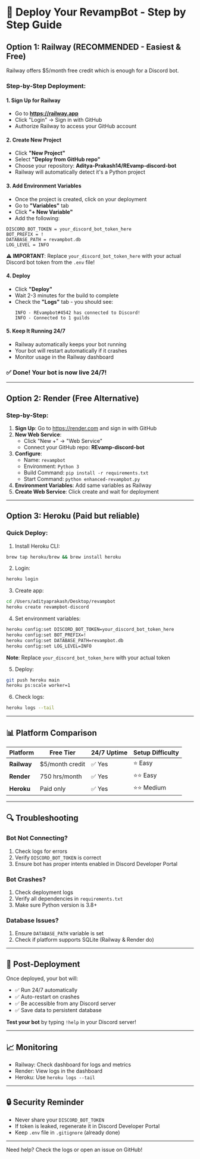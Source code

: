 # 🚀 Deploy Your RevampBot - Step by Step Guide

## Option 1: Railway (RECOMMENDED - Easiest & Free)

Railway offers $5/month free credit which is enough for a Discord bot.

### Step-by-Step Deployment:

#### 1. Sign Up for Railway
- Go to **https://railway.app**
- Click "Login" → Sign in with GitHub
- Authorize Railway to access your GitHub account

#### 2. Create New Project
- Click **"New Project"**
- Select **"Deploy from GitHub repo"**
- Choose your repository: **Aditya-Prakash14/REvamp-discord-bot**
- Railway will automatically detect it's a Python project

#### 3. Add Environment Variables
- Once the project is created, click on your deployment
- Go to **"Variables"** tab
- Click **"+ New Variable"**
- Add the following:

```
DISCORD_BOT_TOKEN = your_discord_bot_token_here
BOT_PREFIX = !
DATABASE_PATH = revampbot.db
LOG_LEVEL = INFO
```

**⚠️ IMPORTANT**: Replace `your_discord_bot_token_here` with your actual Discord bot token from the `.env` file!

#### 4. Deploy
- Click **"Deploy"** 
- Wait 2-3 minutes for the build to complete
- Check the **"Logs"** tab - you should see:
  ```
  INFO - REvampbot#4542 has connected to Discord!
  INFO - Connected to 1 guilds
  ```

#### 5. Keep It Running 24/7
- Railway automatically keeps your bot running
- Your bot will restart automatically if it crashes
- Monitor usage in the Railway dashboard

### ✅ Done! Your bot is now live 24/7!

---

## Option 2: Render (Free Alternative)

### Step-by-Step:

1. **Sign Up**: Go to https://render.com and sign in with GitHub
2. **New Web Service**: 
   - Click "New +" → "Web Service"
   - Connect your GitHub repo: **REvamp-discord-bot**
3. **Configure**:
   - Name: `revampbot`
   - Environment: `Python 3`
   - Build Command: `pip install -r requirements.txt`
   - Start Command: `python enhanced-revampbot.py`
4. **Environment Variables**: Add same variables as Railway
5. **Create Web Service**: Click create and wait for deployment

---

## Option 3: Heroku (Paid but reliable)

### Quick Deploy:

1. Install Heroku CLI:
```bash
brew tap heroku/brew && brew install heroku
```

2. Login:
```bash
heroku login
```

3. Create app:
```bash
cd /Users/adityaprakash/Desktop/revampbot
heroku create revampbot-discord
```

4. Set environment variables:
```bash
heroku config:set DISCORD_BOT_TOKEN=your_discord_bot_token_here
heroku config:set BOT_PREFIX=!
heroku config:set DATABASE_PATH=revampbot.db
heroku config:set LOG_LEVEL=INFO
```

**Note**: Replace `your_discord_bot_token_here` with your actual token

5. Deploy:
```bash
git push heroku main
heroku ps:scale worker=1
```

6. Check logs:
```bash
heroku logs --tail
```

---

## 📊 Platform Comparison

| Platform | Free Tier | 24/7 Uptime | Setup Difficulty |
|----------|-----------|-------------|------------------|
| **Railway** | $5/month credit | ✅ Yes | ⭐ Easy |
| **Render** | 750 hrs/month | ✅ Yes | ⭐⭐ Easy |
| **Heroku** | Paid only | ✅ Yes | ⭐⭐ Medium |

---

## 🔍 Troubleshooting

### Bot Not Connecting?
1. Check logs for errors
2. Verify `DISCORD_BOT_TOKEN` is correct
3. Ensure bot has proper intents enabled in Discord Developer Portal

### Bot Crashes?
1. Check deployment logs
2. Verify all dependencies in `requirements.txt`
3. Make sure Python version is 3.8+

### Database Issues?
1. Ensure `DATABASE_PATH` variable is set
2. Check if platform supports SQLite (Railway & Render do)

---

## 🎉 Post-Deployment

Once deployed, your bot will:
- ✅ Run 24/7 automatically
- ✅ Auto-restart on crashes
- ✅ Be accessible from any Discord server
- ✅ Save data to persistent database

**Test your bot** by typing `!help` in your Discord server!

---

## 📈 Monitoring

- Railway: Check dashboard for logs and metrics
- Render: View logs in the dashboard
- Heroku: Use `heroku logs --tail`

---

## 🔒 Security Reminder

- Never share your `DISCORD_BOT_TOKEN`
- If token is leaked, regenerate it in Discord Developer Portal
- Keep `.env` file in `.gitignore` (already done)

---

Need help? Check the logs or open an issue on GitHub!
